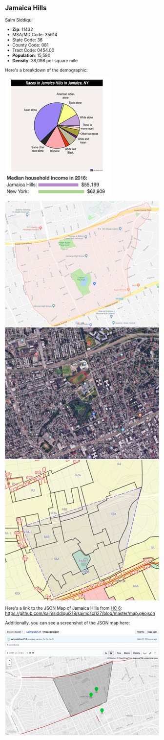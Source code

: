 ## Jamaica Hills

Saim Siddiqui

- **Zip**: 11432
- MSA/MD Code: 35614
- State Code: 36
- County Code: 081
- Tract Code: 0454.00
- **Population**: 15,590
- **Density**: 38,098 per square mile

Here's a breakdown of the demographic:

![Demographic](/JamaicaHillsDemo.png)


![Map of Jamaical Hills](/JamaicaHillsMap.png)
![Satellite Map of Jamaical Hills](/JamaicaHillsSat.png)
![Zone Map of Jamaical Hills](/JamaicaHillsZones.png)



Here's a link to the JSON Map of Jamaica Hills from [HC 6](https://github.com/saimsiddiqui218/saimcsci127/blob/master/map.geojson):
https://github.com/saimsiddiqui218/saimcsci127/blob/master/map.geojson

Additionally, you can see a screenshot of the JSON map here:

![JSON Map of Jamaical Hills](/JamaicaHillsJson.png)


